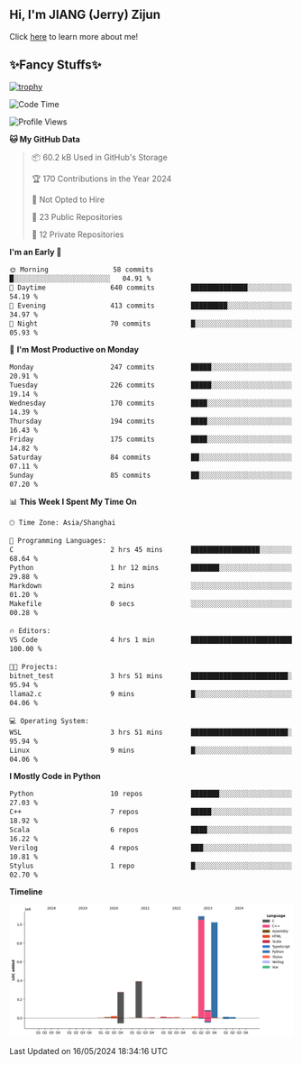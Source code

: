 ## Hi, I'm JIANG (Jerry) Zijun

Click [here](https://jzjerry.github.io/about/) to learn more about me!

## ✨Fancy Stuffs✨
[![trophy](https://github-profile-trophy.vercel.app/?username=jzjerry&theme=onedark)](https://github.com/ryo-ma/github-profile-trophy)
<!--START_SECTION:waka-->
![Code Time](http://img.shields.io/badge/Code%20Time-464%20hrs%2016%20mins-blue)

![Profile Views](http://img.shields.io/badge/Profile%20Views-0-blue)

**🐱 My GitHub Data** 

> 📦 60.2 kB Used in GitHub's Storage 
 > 
> 🏆 170 Contributions in the Year 2024
 > 
> 🚫 Not Opted to Hire
 > 
> 📜 23 Public Repositories 
 > 
> 🔑 12 Private Repositories 
 > 
**I'm an Early 🐤** 

```text
🌞 Morning                58 commits          █░░░░░░░░░░░░░░░░░░░░░░░░   04.91 % 
🌆 Daytime                640 commits         ██████████████░░░░░░░░░░░   54.19 % 
🌃 Evening                413 commits         █████████░░░░░░░░░░░░░░░░   34.97 % 
🌙 Night                  70 commits          █░░░░░░░░░░░░░░░░░░░░░░░░   05.93 % 
```
📅 **I'm Most Productive on Monday** 

```text
Monday                   247 commits         █████░░░░░░░░░░░░░░░░░░░░   20.91 % 
Tuesday                  226 commits         █████░░░░░░░░░░░░░░░░░░░░   19.14 % 
Wednesday                170 commits         ████░░░░░░░░░░░░░░░░░░░░░   14.39 % 
Thursday                 194 commits         ████░░░░░░░░░░░░░░░░░░░░░   16.43 % 
Friday                   175 commits         ████░░░░░░░░░░░░░░░░░░░░░   14.82 % 
Saturday                 84 commits          ██░░░░░░░░░░░░░░░░░░░░░░░   07.11 % 
Sunday                   85 commits          ██░░░░░░░░░░░░░░░░░░░░░░░   07.20 % 
```


📊 **This Week I Spent My Time On** 

```text
🕑︎ Time Zone: Asia/Shanghai

💬 Programming Languages: 
C                        2 hrs 45 mins       █████████████████░░░░░░░░   68.64 % 
Python                   1 hr 12 mins        ███████░░░░░░░░░░░░░░░░░░   29.88 % 
Markdown                 2 mins              ░░░░░░░░░░░░░░░░░░░░░░░░░   01.20 % 
Makefile                 0 secs              ░░░░░░░░░░░░░░░░░░░░░░░░░   00.28 % 

🔥 Editors: 
VS Code                  4 hrs 1 min         █████████████████████████   100.00 % 

🐱‍💻 Projects: 
bitnet_test              3 hrs 51 mins       ████████████████████████░   95.94 % 
llama2.c                 9 mins              █░░░░░░░░░░░░░░░░░░░░░░░░   04.06 % 

💻 Operating System: 
WSL                      3 hrs 51 mins       ████████████████████████░   95.94 % 
Linux                    9 mins              █░░░░░░░░░░░░░░░░░░░░░░░░   04.06 % 
```

**I Mostly Code in Python** 

```text
Python                   10 repos            ███████░░░░░░░░░░░░░░░░░░   27.03 % 
C++                      7 repos             █████░░░░░░░░░░░░░░░░░░░░   18.92 % 
Scala                    6 repos             ████░░░░░░░░░░░░░░░░░░░░░   16.22 % 
Verilog                  4 repos             ███░░░░░░░░░░░░░░░░░░░░░░   10.81 % 
Stylus                   1 repo              █░░░░░░░░░░░░░░░░░░░░░░░░   02.70 % 
```



**Timeline**

![Lines of Code chart](https://raw.githubusercontent.com/Jzjerry/Jzjerry/main/assets/bar_graph.png)


 Last Updated on 16/05/2024 18:34:16 UTC
<!--END_SECTION:waka-->
